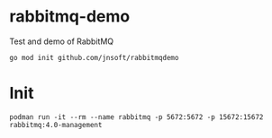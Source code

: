 # rabbitmq-demo
Test and demo of RabbitMQ

```
go mod init github.com/jnsoft/rabbitmqdemo 
```

# Init
```
podman run -it --rm --name rabbitmq -p 5672:5672 -p 15672:15672 rabbitmq:4.0-management
```
